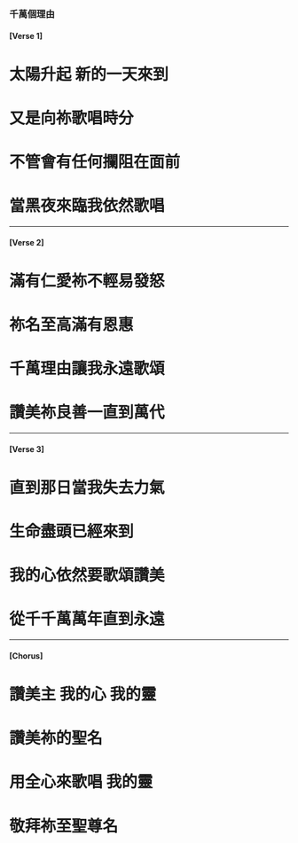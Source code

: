 ### 千萬個理由
#### [Verse 1]
# 太陽升起 新的一天來到   
# 又是向祢歌唱時分
# 不管會有任何攔阻在面前 
# 當黑夜來臨我依然歌唱

--- 

#### [Verse 2]
# 滿有仁愛祢不輕易發怒
# 祢名至高滿有恩惠
# 千萬理由讓我永遠歌頌
# 讚美祢良善一直到萬代

--- 

#### [Verse 3]
# 直到那日當我失去力氣
# 生命盡頭已經來到
# 我的心依然要歌頌讚美 
# 從千千萬萬年直到永遠

--- 

#### [Chorus]
# 讚美主 我的心 我的靈
# 讚美祢的聖名 
# 用全心來歌唱 我的靈
# 敬拜祢至聖尊名
